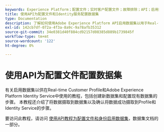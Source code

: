 ```yaml
---
keywords: Experience Platform；配置文件；实时客户配置文件；故障排除；API；启用数据集
title: 使用API为配置文件和Identity服务配置数据集
type: Documentation
description: 了解如何使用Adobe Experience Platform API启用数据集以用于Real-time Customer Profile和Identity Service。
exl-id: 142cb7df-072a-4f3a-8a9c-9a78afb35312
source-git-commit: 34e0381d40f884cd92157d08385d889b1739845f
workflow-type: tm+mt
source-wordcount: '122'
ht-degree: 0%

---
```


# 使用API为配置文件配置数据集

有关启用数据集以供在Real-time Customer Profile和Adobe Experience Platform Identity Service中使用的教程，包括创建新数据集和配置现有数据集的步骤。 本教程还介绍了将数据摄取到数据集以及确认将数据成功摄取到Profile和Identity Service的步骤。

要访问此教程，请访问 [使用API教程为配置文件和身份启用数据集](../../catalog/datasets/enable-for-profile.md)，数据集文档的一部分。
